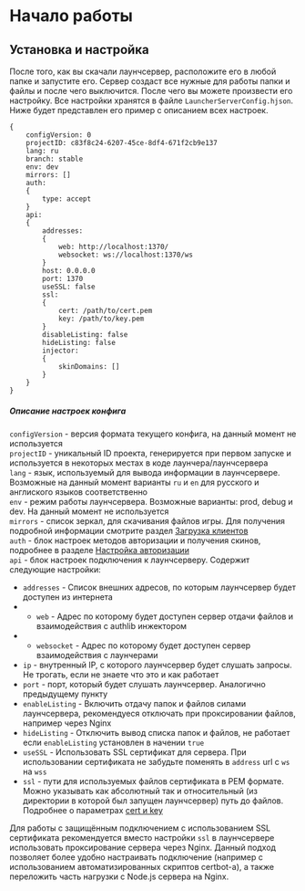 # Начало работы

## Установка и настройка

После того, как вы скачали лаунчсервер, расположите его в любой папке и запустите его.
Сервер создаст все нужные для работы папки и файлы и после чего выключится.
После чего вы можете произвести его настройку.
Все настройки хранятся в файле `LauncherServerConfig.hjson`.
Ниже будет представлен его пример с описанием всех настроек.

```hjson
{
    configVersion: 0
    projectID: c83f8c24-6207-45ce-8df4-671f2cb9e137
    lang: ru
    branch: stable
    env: dev
    mirrors: []
    auth:
    {
        type: accept
    }
    api:
    {
        addresses:
        {
            web: http://localhost:1370/
            websocket: ws://localhost:1370/ws
        }
        host: 0.0.0.0
        port: 1370
        useSSL: false
        ssl:
        {
            cert: /path/to/cert.pem
            key: /path/to/key.pem
        }
        disableListing: false
        hideListing: false
        injector:
        {
            skinDomains: []
        }
    }
}

```

##### Описание настроек конфига

`configVersion` - версия формата текущего конфига, на данный момент не используется  
`projectID` - уникальный ID проекта, генерируется при первом запуске и используется в некоторых местах в коде лаунчера/лаунчсервера  
`lang` - язык, используемый для вывода информации в лаунчсервере. Возможные на данный момент варианты `ru` и `en` для русского и англиского языков соответственно  
`env` - режим работы лаунчсервера. Возможные варианты: prod, debug и dev. На данный момент не используется  
`mirrors` - список зеркал, для скачивания файлов игры. Для получения подробной информации смотрите раздел [Загрузка клиентов](clients.md)  
`auth` - блок настроек методов авторизации и получения скинов, подробнее в разделе [Настройка авторизации](#)  
`api` - блок настроек подключения к лаунчсерверу. Содержит следующие настройки:

- `addresses` - Список внешних адресов, по которым лаунчсервер будет доступен из интернета
- - `web` - Адрес по которому будет доступен сервер отдачи файлов и взаимодействия с authlib инжектором
- - `websocket` - Адрес по которому будет доступен сервер взаимодействия с лаунчерами
- `ip` - внутренный IP, с которого лаунчсервер будет слушать запросы. Не трогать, если не знаете что это и как работает
- `port` - порт, который будет слушать лаунчсервер. Аналогично предыдущему пункту
- `enableListing` - Включить отдачу папок и файлов силами лаунчсервера, рекомендуеся отключать при проксировании файлов, например через Nginx
- `hideListing` - Отключить вывод списка папок и файлов, не работает если `enableListing` установлен в начении `true`
- `useSSL` - Использовать SSL сертификат для сервера. При использовании сертификата не забудьте поменять в `address` url с `ws` на `wss`
- `ssl` - пути для используемых файлов сертификата в PEM формате. Можно указывать как абсолютный так и относительный (из директории в которой был запущен лаунчсервер) путь до файлов. Подробнее о параметрах [cert и key](https://nodejs.org/api/tls.html#tls_tls_createsecurecontext_options)

Для работы с защищённым подключением с использованием SSL сертификата рекомендуется вместо настройки `ssl` в лаунчсервере использовать проксирование сервера через Nginx. Данный подход позволяет более удобно настраивать подключение (например с использованием автоматизированных скриптов certbot-a), а также переложить часть нагрузки с Node.js сервера на Nginx.
